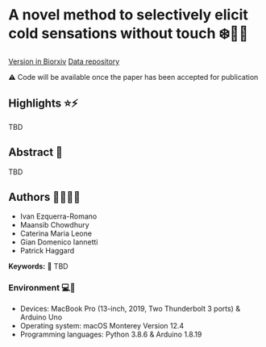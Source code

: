 # A novel method to selectively elicit cold sensations without touch :snowflake::cold_face::call_me_hand:
[Version in Biorxiv](https://www.biorxiv.org/content/10.1101/2022.06.14.496120v1)
[Data repository]()

:warning: Code will be available once the paper has been accepted for publication

## Highlights :star::zap:
TBD

## Abstract :page_with_curl:
TBD

## Authors :man_scientist::woman_scientist:
- Ivan Ezquerra-Romano
- Maansib Chowdhury
- Caterina Maria Leone
- Gian Domenico Iannetti
- Patrick Haggard

**Keywords:** :key: TBD


### Environment :computer::floppy_disk:
- Devices: MacBook Pro (13-inch, 2019, Two Thunderbolt 3 ports) & Arduino Uno
- Operating system: macOS Monterey Version 12.4
- Programming languages: Python 3.8.6 & Arduino 1.8.19